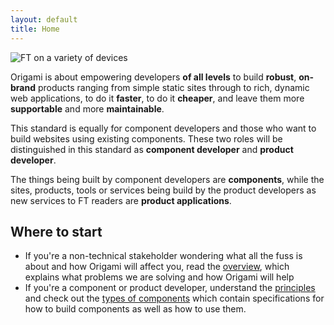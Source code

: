 ```yaml
---
layout: default
title: Home
---
```


<img src='{{ site.baseurl }}/img/devices.png' alt='FT on a variety of devices' class='transparent' />

<p class="alert-big">Origami is about empowering developers <b>of all levels</b> to build <b>robust</b>, <b>on-brand</b> products ranging from simple static sites through to rich, dynamic web applications, to do it <b>faster</b>, to do it <b>cheaper</b>, and leave them more <b>supportable</b> and more <b>maintainable</b>.</p>

This standard is equally for component developers and those who want to build websites using existing components.  These two roles will be distinguished in this standard as **component developer** and **product developer**.

The things being built by component developers are **components**, while the sites, products, tools or services being build by the product developers as new services to FT readers are **product applications**.

## Where to start

* If you're a non-technical stakeholder wondering what all the fuss is about and how Origami will affect you, read the [overview](./docs/overview), which explains what problems we are solving and how Origami will help
* If you're a component or product developer, understand the [principles](./docs/principles) and check out the [types of components](./docs/component-types) which contain specifications for how to build components as well as how to use them.
